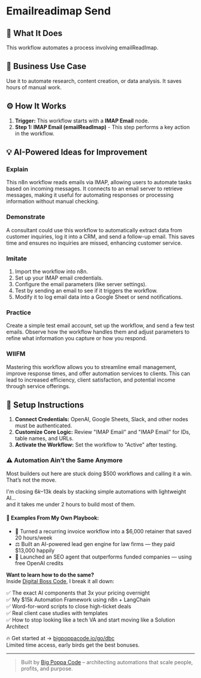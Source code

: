 # Emailreadimap Send

## 🚀 What It Does
This workflow automates a process involving emailReadImap.

## 💼 Business Use Case
Use it to automate research, content creation, or data analysis. It saves hours of manual work.

## ⚙️ How It Works
1.  **Trigger:** This workflow starts with a **IMAP Email** node.
2. **Step 1: IMAP Email (emailReadImap)** - This step performs a key action in the workflow.

## 💡 AI-Powered Ideas for Improvement
### Explain
This n8n workflow reads emails via IMAP, allowing users to automate tasks based on incoming messages. It connects to an email server to retrieve messages, making it useful for automating responses or processing information without manual checking.

### Demonstrate
A consultant could use this workflow to automatically extract data from customer inquiries, log it into a CRM, and send a follow-up email. This saves time and ensures no inquiries are missed, enhancing customer service.

### Imitate
1. Import the workflow into n8n.
2. Set up your IMAP email credentials.
3. Configure the email parameters (like server settings).
4. Test by sending an email to see if it triggers the workflow.
5. Modify it to log email data into a Google Sheet or send notifications.

### Practice
Create a simple test email account, set up the workflow, and send a few test emails. Observe how the workflow handles them and adjust parameters to refine what information you capture or how you respond.

### WIIFM
Mastering this workflow allows you to streamline email management, improve response times, and offer automation services to clients. This can lead to increased efficiency, client satisfaction, and potential income through service offerings.

## 🔧 Setup Instructions
1. **Connect Credentials:** OpenAI, Google Sheets, Slack, and other nodes must be authenticated.
2. **Customize Core Logic:** Review "IMAP Email" and "IMAP Email" for IDs, table names, and URLs.
3. **Activate the Workflow:** Set the workflow to "Active" after testing.

### ⚠️ Automation Ain’t the Same Anymore

Most builders out here are stuck doing $500 workflows and calling it a win.  
That’s not the move.  

I'm closing $6k–$13k deals by stacking simple automations with lightweight AI...  
and it takes me under 2 hours to build most of them.

#### 🧠 Examples From My Own Playbook:
- 🔁 Turned a recurring invoice workflow into a $6,000 retainer that saved 20 hours/week  
- ⚖️ Built an AI-powered lead gen engine for law firms — they paid $13,000 happily  
- 🚀 Launched an SEO agent that outperforms funded companies — using free OpenAI credits  

**Want to learn how to do the same?**  
Inside [Digital Boss Code](https://bigpoppacode.io/go/dbc), I break it all down:

✅ The exact AI components that 3x your pricing overnight  
✅ My $15k Automation Framework using n8n + LangChain  
✅ Word-for-word scripts to close high-ticket deals  
✅ Real client case studies with templates  
✅ How to stop looking like a tech VA and start moving like a Solution Architect  

🔥 Get started at → [bigpoppacode.io/go/dbc](https://bigpoppacode.io/go/dbc)  
Limited time access, early birds get the best bonuses.

---
> Built by [Big Poppa Code](https://bigpoppacode.io) – architecting automations that scale people, profits, and purpose.
